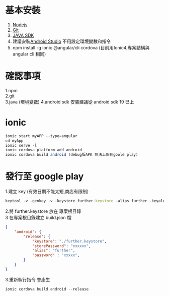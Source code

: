 # 基本安裝
1. [Nodejs](https://nodejs.org/en/) 
2. [Git](https://git-scm.com/)  
3. [JAVA SDK](https://www.oracle.com/technetwork/java/javase/downloads/index.html)
3. 建議安裝[Android Studio](https://developer.android.com/studio/#downloads) 不用設定環境變數和指令
4. npm install -g ionic @angular/cli cordova   (目前用Ionic4,專案結構與 angular cli 相同)  

# 確認事項
1.npm  
2.git  
3.java (環境變數)
4.android sdk 安裝建議從 android sdk 19  已上

# ionic
``` javascript
ionic start myAPP --type=angular 
cd myApp  
ionic serve -l  
ionic cordova platform add android
ionic cordova build android (debug版APK 無法上架到goole play)
```


# 發行至 google play 
1.建立 key (有效日期不能太短,商店有限制)
``` javascript
keytool -v -genkey -v -keystore further.keystore -alias further -keyalg RSA -validity 100000

```
2.將 further.keystore 放在 專案根目錄  
3 在專案根目錄建立 build.json 檔
``` json
{
    "android": {
        "release": {
            "keystore": "./further.keystore",
            "storePassword": "xxxxxx",
            "alias": "further",
            "password" : "xxxxx",
        }
    }
}
```
3.重新執行指令 會產生
``` javascript
ionic cordova build android --release
```






